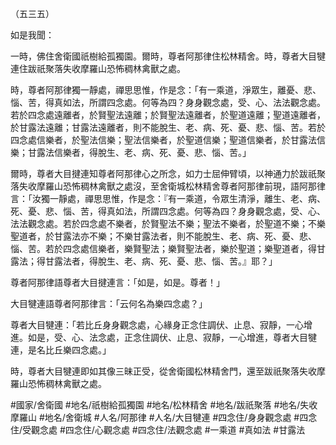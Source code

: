 （五三五）

如是我聞：

一時，佛住舍衛國祇樹給孤獨園。爾時，尊者阿那律住松林精舍。時，尊者大目犍連住跋祇聚落失收摩羅山恐怖稠林禽獸之處。

時，尊者阿那律獨一靜處，禪思思惟，作是念：「有一乘道，淨眾生，離憂、悲、惱、苦，得真如法，所謂四念處。何等為四？身身觀念處，受、心、法法觀念處。若於四念處遠離者，於賢聖法遠離；於賢聖法遠離者，於聖道遠離；聖道遠離者，於甘露法遠離；甘露法遠離者，則不能脫生、老、病、死、憂、悲、惱、苦。若於四念處信樂者，於聖法信樂；聖法信樂者，於聖道信樂；聖道信樂者，於甘露法信樂；甘露法信樂者，得脫生、老、病、死、憂、悲、惱、苦。」

爾時，尊者大目揵連知尊者阿那律心之所念，如力士屈伸臂頃，以神通力於跋祇聚落失收摩羅山恐怖稠林禽獸之處沒，至舍衛城松林精舍尊者阿那律前現，語阿那律言：「汝獨一靜處，禪思思惟，作是念：『有一乘道，令眾生清淨，離生、老、病、死、憂、悲、惱、苦，得真如法，所謂四念處。何等為四？身身觀念處，受、心、法法觀念處。若於四念處不樂者，於賢聖法不樂；聖法不樂者，於聖道不樂；不樂聖道者，於甘露法亦不樂；不樂甘露法者，則不能脫生、老、病、死、憂、悲、惱、苦。若於四念處信樂者，樂賢聖法；樂賢聖法者，樂於聖道；樂聖道者，得甘露法；得甘露法者，得脫生、老、病、死、憂、悲、惱、苦。』耶？」

尊者阿那律語尊者大目揵連言：「如是，如是。尊者！」

大目犍連語尊者阿那律言：「云何名為樂四念處？」

尊者大目犍連：「若比丘身身觀念處，心緣身正念住調伏、止息、寂靜，一心增進。如是，受、心、法念處，正念住調伏、止息、寂靜，一心增進，尊者大目犍連，是名比丘樂四念處。」

時，尊者大目犍連即如其像三昧正受，從舍衛國松林精舍門，還至跋祇聚落失收摩羅山恐怖稠林禽獸之處。

#國家/舍衛國
#地名/祇樹給孤獨園
#地名/松林精舍
#地名/跋祇聚落
#地名/失收摩羅山
#地名/舍衛城
#人名/阿那律
#人名/大目犍連
#四念住/身身觀念處
#四念住/受觀念處
#四念住/心觀念處
#四念住/法觀念處
#一乘道
#真如法
#甘露法
